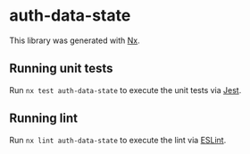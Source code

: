 # auth-data-state

This library was generated with [Nx](https://nx.dev).

## Running unit tests

Run `nx test auth-data-state` to execute the unit tests via [Jest](https://jestjs.io).

## Running lint

Run `nx lint auth-data-state` to execute the lint via [ESLint](https://eslint.org/).
